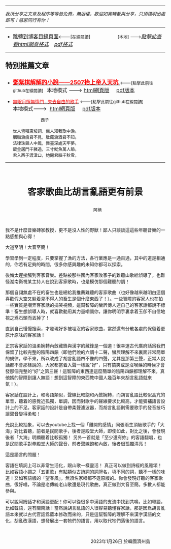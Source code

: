 ***
*我所分享之文章及程序等等皆免費，無版權，歡迎如實轉載與分享，只須標明出處即可！感恩同行有你！* 
****
- [<font size=3>跳轉到博客目錄頁面</font>](../../tableOfContent.md)<---[<font size=2>在線閱讀</font>]&nbsp;&nbsp; &nbsp; &nbsp; &nbsp; &nbsp; &nbsp; &nbsp; &nbsp; &nbsp;&nbsp; &nbsp;  <font size=2> [本地] ---></font><font size=3>[*_點擊此查看html網頁格式_*](../../tableOfContent.html)&nbsp; &nbsp; [*_pdf格式_*](../../tableOfContent.md.pdf)</font>
****

### <p style="font-size: 23px; font-weight:900;">特別推薦文章</p>

- [<font size=4 color=red>**鄧紫棋解解的小說——2507抬上帝入天坑** </font>](https://github.com/brianwchh/worldofheart/blob/main/md_and_html/鄧紫棋解解的小說——2507抬上帝入天坑.md)<font size=2><---[點擊此前往github在線閱讀]</font>&nbsp;&nbsp;  <font size=3>本地模式 --->&nbsp;[html網頁版](../../md_and_html/鄧紫棋解解的小說——2507抬上帝入天坑.html) &nbsp;&nbsp;&nbsp; [pdf版本](../../md_and_html/鄧紫棋解解的小說——2507抬上帝入天坑.md.pdf) </font>  

- [<font color=red>無眠月照無情門 . 失去自由的歌手</font>](https://github.com/brianwchh/worldofheart/blob/main/md_and_html/%E7%84%A1%E7%9C%A0%E6%9C%88%E7%85%A7%E7%84%A1%E6%83%85%E9%96%80.md)<font size=2> <---[點擊此前往github在線閱讀]</font> &nbsp;&nbsp;&nbsp;&nbsp;&nbsp;&nbsp;&nbsp;&nbsp;&nbsp;&nbsp;&nbsp;&nbsp;&nbsp;&nbsp;&nbsp; <font size=3>本地模式---> &nbsp;[html網頁版](../../md_and_html/無眠月照無情門.html) &nbsp;&nbsp;&nbsp; [pdf版本](../../md_and_html/無眠月照無情門.md.pdf) </font>

    <p><font size=2>&nbsp; &nbsp; &nbsp; &nbsp; &nbsp; &nbsp; &nbsp; &nbsp; &nbsp; &nbsp; &nbsp; &nbsp; 西子</br></br>世人皆唱東坡詞，無人知我歌中淚。</br>胭脂淚痕君不見，肚藏淚酒君不知。</br>法律珠鍊人中鳳，舞臺深處天牢夢。</br>鍍金屠門千豬過，三寸魷魚萬人舔。</br>君入西子渡津口，她閱君腦千秋雪。</font></p>
    

****




</br>

# <p align="center"> **客家歌曲比胡言亂語更有前景**    </p>

<p align="center" style="font-size: small;">&nbsp;&nbsp;&nbsp;&nbsp;&nbsp;&nbsp;&nbsp;&nbsp;&nbsp;&nbsp;&nbsp;&nbsp;&nbsp;&nbsp;&nbsp;&nbsp;&nbsp;&nbsp;&nbsp;&nbsp; 阿柄</p>

</br>


我不是什麼音樂磚家教授，更不是沒人性的野獸！鄙人只談談這這些年聽音樂的一點感想與心得！   

大道至明！大音至簡！  

學習學到一定程度，只要掌握了漁的方法，各行業應是一通百通，其中的道是相通的，你若有足夠的時間，很多你感興趣的未知你都可以探索。   

後悔太遲接觸到客家音樂。差點被那些國內客家敗家子的難聽山歌給誤導了，也難怪湖南衛視某主持人在說到客家歌時，也是模仿那個難聽的調！

那個自詡無處不在的畜生也是總給我推薦難聽的客家歌曲（也好像越來越明白這個喜歡假大空又躲着見不得人的畜生是個什麼東西了！）。一些智障的客家人也在拍一些實質是嘲弄客家話的搞笑視頻，這幫智障的蠻屄傳人連自己的客家話都說不標準！畜生想誤導人時，就喜歡動用其力量嘲諷你，讓你明明手裏拿着玉卻不自信地視之爲石頭而丟掉了！   

直到自己慢慢搜索，才發現好多被埋沒的客家歌曲，當然還有分散各處的保留着更原汁原味的客家話！   

正宗客家話的溫柔婉轉內斂藏鋒與漢字的藏鋒是一個道！很幸運古代廣府話爲我們保留了比較完整的陰陽四韻（即他們說的六調十二聲，蠻屄理解不來裏面非常簡單的規律，學不來，所以改成了胡言亂語四不像的四聲，尤其是那第三聲，正常人說話都不會那樣說的，大家都當着入聲一樣說"好"，只有搞笑或是沒喫藥的時候才會發那個完整的“好”之第三聲！這智障的東西連這麼簡單的陰陽四韻都理解不來，真他媽的智障到讓人無語！想到這智障的東西教中國人幾百年來胡言亂語就來氣！）。

客家話在設計上，和粵語類似，聲線比較飽和內斂婉轉，而胡言亂語比較似高亢的單音，聽着的感覺近孤獨，單調，因而對歌手的聲線要求比較高，才能彌補語言設計上的不足。客家話的設計是自帶柔聲濾波器，而胡言亂語則需要歌手的發音技巧讓聲音變得柔和！   

光說比較抽象，可以去youtube上找一個「離開的感情」同張雨生頂級歌手的「大海」對比着聽，前者是民間歌手，後者是殿堂大師，即使如此，對比之後，會發現後者「大海」明顯聽着比較孤獨！ 另外一首就是「至少還有妳」的客語翻唱，也是民間歌手對壘殿堂大師的聲音，前者聲線飽和內斂，後者很孤獨清亮！

這是語言的問題！

客語在填詞上可以非常生活化，跟山歌一樣靈活！ 真正可以做到詩經的風雅頌！ 比如客語小調之「五更歌」有點類似古詩詞的詞牌名，填不同的詞，聽不一樣的味道！又如客語版的「望春風」，無須名家唱都不遜原版的。你會發現好聽的客家歌曲，很好唱，不論是老傳統老山歌還是現代歌曲，真正做到大音至簡。多數人都能參與。  

可以說阿姆話才和漢語更配！你可以從很多中漢語的支流中找到共鳴，比如粵語，比如韓語，還有閩南話！當然說胡言亂語的人很容易聽懂客家話，那是因爲胡言亂語本來就以古代官話爲藍本修改而來的，只是這幫智障的理解不來漢字漢語的文化，胡亂改漢語，想發展出一套牠們的語言，用以取代牠們落後的語言。




</br>




<p align="right"> 2023年1月26日 於韓國濟州島 &nbsp;&nbsp;&nbsp;&nbsp;&nbsp;&nbsp;&nbsp;&nbsp;&nbsp;&nbsp;&nbsp; </p>





